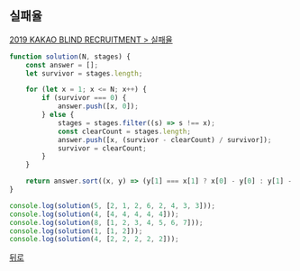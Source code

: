 ## 실패율

[2019 KAKAO BLIND RECRUITMENT > 실패율](https://programmers.co.kr/learn/courses/30/lessons/42889)

``` js
function solution(N, stages) {
    const answer = [];
    let survivor = stages.length;

    for (let x = 1; x <= N; x++) {
        if (survivor === 0) {
            answer.push([x, 0]);
        } else {
            stages = stages.filter((s) => s !== x);
            const clearCount = stages.length;
            answer.push([x, (survivor - clearCount) / survivor]);
            survivor = clearCount;
        }
    }

    return answer.sort((x, y) => (y[1] === x[1] ? x[0] - y[0] : y[1] - x[1])).map((x) => x[0]);
}

console.log(solution(5, [2, 1, 2, 6, 2, 4, 3, 3]));
console.log(solution(4, [4, 4, 4, 4, 4]));
console.log(solution(8, [1, 2, 3, 4, 5, 6, 7]));
console.log(solution(1, [1, 2]));
console.log(solution(4, [2, 2, 2, 2, 2]));
```

[뒤로](https://github.com/SeongYongLee/TIL/tree/main/Algorithm/Programmers)